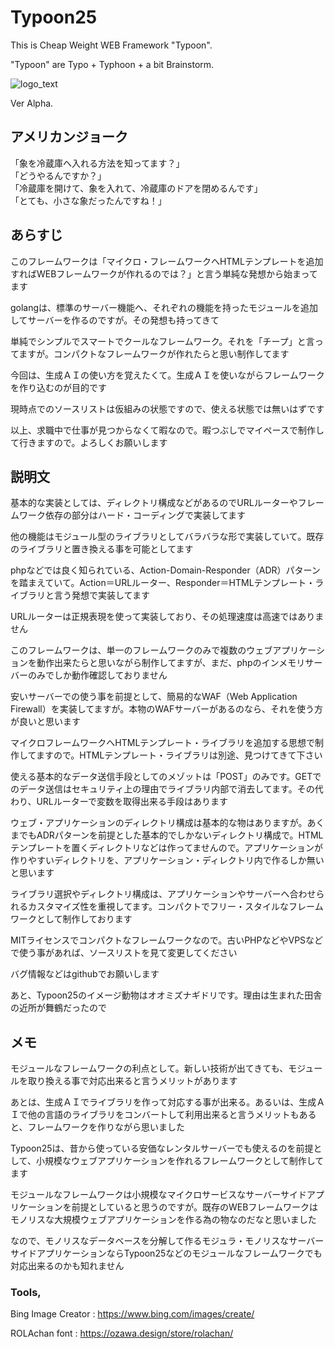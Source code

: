 # Typoon25

This is Cheap Weight WEB Framework "Typoon".
 
 "Typoon" are Typo + Typhoon + a bit Brainstorm.
 
 ![logo_text](https://github.com/user-attachments/assets/65b8e5e8-fcdf-4873-899c-ae70d6412ee9)

 Ver Alpha.

## アメリカンジョーク

<!--
「プログラミングはPHPとの戦いです。クイズ・Typoon25！」
-->

「象を冷蔵庫へ入れる方法を知ってます？」<br/>
「どうやるんですか？」<br/>
「冷蔵庫を開けて、象を入れて、冷蔵庫のドアを閉めるんです」<br/>
「とても、小さな象だったんですね！」

## あらすじ

このフレームワークは「マイクロ・フレームワークへHTMLテンプレートを追加すればWEBフレームワークが作れるのでは？」と言う単純な発想から始まってます

golangは、標準のサーバー機能へ、それぞれの機能を持ったモジュールを追加してサーバーを作るのですが。その発想も持ってきて

単純でシンプルでスマートでクールなフレームワーク。それを「チープ」と言ってますが。コンパクトなフレームワークが作れたらと思い制作してます

今回は、生成ＡＩの使い方を覚えたくて。生成ＡＩを使いながらフレームワークを作り込むのが目的です

現時点でのソースリストは仮組みの状態ですので、使える状態では無いはずです

以上、求職中で仕事が見つからなくて暇なので。暇つぶしでマイペースで制作して行きますので。よろしくお願いします

## 説明文

基本的な実装としては、ディレクトリ構成などがあるのでURLルーターやフレームワーク依存の部分はハード・コーディングで実装してます

他の機能はモジュール型のライブラリとしてバラバラな形で実装していて。既存のライブラリと置き換える事を可能としてます

phpなどでは良く知られている、Action-Domain-Responder（ADR）パターンを踏まえていて。Action＝URLルーター、Responder＝HTMLテンプレート・ライブラリと言う発想で実装してます

URLルーターは正規表現を使って実装しており、その処理速度は高速ではありません

このフレームワークは、単一のフレームワークのみで複数のウェブアプリケーションを動作出来たらと思いながら制作してますが、まだ、phpのインメモリサーバーのみでしか動作確認しておりません

安いサーバーでの使う事を前提として、簡易的なWAF（Web Application Firewall）を実装してますが。本物のWAFサーバーがあるのなら、それを使う方が良いと思います

マイクロフレームワークへHTMLテンプレート・ライブラリを追加する思想で制作してますので。HTMLテンプレート・ライブラリは別途、見つけてきて下さい

使える基本的なデータ送信手段としてのメゾットは「POST」のみです。GETでのデータ送信はセキュリティ上の理由でライブラリ内部で消去してます。その代わり、URLルーターで変数を取得出来る手段はあります

ウェブ・アプリケーションのディレクトリ構成は基本的な物はありますが。あくまでもADRパターンを前提とした基本的でしかないディレクトリ構成で。HTMLテンプレートを置くディレクトリなどは作ってませんので。アプリケーションが作りやすいディレクトリを、アプリケーション・ディレクトリ内で作るしか無いと思います

ライブラリ選択やディレクトリ構成は、アプリケーションやサーバーへ合わせられるカスタマイズ性を重視してます。コンパクトでフリー・スタイルなフレームワークとして制作しております

MITライセンスでコンパクトなフレームワークなので。古いPHPなどやVPSなどで使う事があれば、ソースリストを見て変更してください

バグ情報などはgithubでお願いします

あと、Typoon25のイメージ動物はオオミズナギドリです。理由は生まれた田舎の近所が舞鶴だったので

## メモ

モジュールなフレームワークの利点として。新しい技術が出てきても、モジュールを取り換える事で対応出来ると言うメリットがあります

あとは、生成ＡＩでライブラリを作って対応する事が出来る。あるいは、生成ＡＩで他の言語のライブラリをコンバートして利用出来ると言うメリットもあると、フレームワークを作りながら思いました

Typoon25は、昔から使っている安価なレンタルサーバーでも使えるのを前提として、小規模なウェブアプリケーションを作れるフレームワークとして制作してます

モジュールなフレームワークは小規模なマイクロサービスなサーバーサイドアプリケーションを前提としていると思うのですが。既存のWEBフレームワークはモノリスな大規模ウェブアプリケーションを作る為の物なのだなと思いました

なので、モノリスなデータベースを分解して作るモジュラ・モノリスなサーバーサイドアプリケーションならTypoon25などのモジュールなフレームワークでも対応出来るのかも知れません

### Tools,

Bing Image Creator : https://www.bing.com/images/create/

ROLAchan font : https://ozawa.design/store/rolachan/

